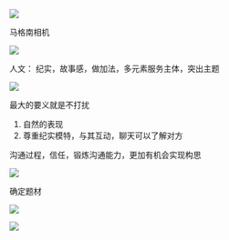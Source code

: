 ![](https://s2.loli.net/2022/06/10/jSVsWxywcRF5LbB.png)

马格南相机

![](https://s2.loli.net/2022/06/10/bEtosT1iSI3DduC.png)

人文： 纪实，故事感，做加法，多元素服务主体，突出主题

![](https://s2.loli.net/2022/06/10/mgyV1C5MusiSjxO.png)

最大的要义就是不打扰
1. 自然的表现
2. 尊重纪实模特，与其互动，聊天可以了解对方

沟通过程，信任，锻炼沟通能力，更加有机会实现构思

![](https://s2.loli.net/2022/06/10/FYcpTbBM1VQmKUy.png)

确定题材

![](https://s2.loli.net/2022/06/10/tuBDlASsrVgnKEZ.png)

![](https://s2.loli.net/2022/06/10/jSVsWxywcRF5LbB.png)